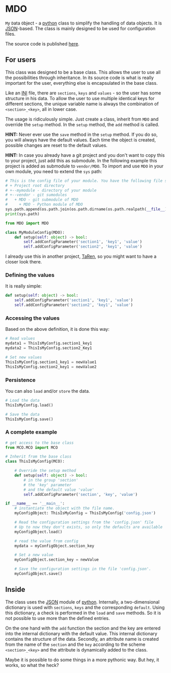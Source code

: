 # MDO

`M`y `D`ata `O`bject - a [python][python] class to simplify the handling of data objects. It is [JSON][json]-based. The class is mainly designed to be used for configuration files.

The source code is published [here][mdo].

## For users

This class was designed to be a base class. This allows the user to use all the possibilities through inheritance. In its source code is what is really important for the user, everything else is encapsulated in the base class.

Like an [INI][ini] file, there are `sections`, `keys` and `values` - so the user has some structure in his data. To allow the user to use multiple identical keys for different sections, the unique variable name is always the combination of `<section>_<key>`, all in lower case.

The usage is ridiculously simple. Just create a class, inherit from `MDO` and override the `setup` method. In the `setup` method, the `add` method is called.

**HINT:** Never ever use the ```save``` method in the ```setup``` method. If you do so, you will always have the default values. Each time the object is created, possible changes are reset to the default values.

**HINT:** In case you already have a git project and you don't want to copy this to your project, just add this as submodule. In the following example this project is added as submodule to ```vendor/MDO```. To import and use ```MDO``` in your own module, you need to extend the ```sys``` path:

```python
# This is the config file of your module. You have the following file structure
# + Project root directory
# +--mymodule - directory of your module
# +--vendor - git sumodules
#   + MDO - git submodule of MDO
#     + MDO - Python module of MDO
sys.path.append(os.path.join(os.path.dirname(os.path.realpath(__file__)), '../vendor/MDO/MDO/'))
print(sys.path)

from MDO import MDO

class MyModuleConfig(MDO):
    def setup(self: object) -> bool:
        self.addConfigParameter('section1', 'key1', 'value')
        self.addConfigParameter('section2', 'key1', 'value')
```

I already use this in another project, [TaRen][taren], so you might want to have a closer look there.

### Defining the values

It is really simple:

```python
def setup(self: object) -> bool:
    self.addConfigParameter('section1', 'key1', 'value')
    self.addConfigParameter('section2', 'key1', 'value')
```

### Accessing the values

Based on the above definition, it is done this way:

```python
# Read values
mydata1 = ThisIsMyConfig.section1_key1
mydata2 = ThisIsMyConfig.section2_Key1

# Set new values
ThisIsMyConfig.section1_key1 = newValue1
ThisIsMyConfig.section2_key1 = newValue2
```

### Persistence

You can also `load` and/or `store` the data.

```python
# Load the data
ThisIsMyConfig.load()

# Save the data
ThisIsMyConfig.save()
```

### A complete example

```python
# get access to the base class
from MCO.MCO import MCO

# Inherit from the base class
class ThisIsMyConfig(MCO):

    # Override the setup method
    def setup(self: object) -> bool:
        # in the group 'section'
        # the 'key' parameter
        # and the default value 'value'
        self.addConfigParameter('section', 'key', 'value')

if __name__ == '__main__':
    # instantiate the object with the file name.
    myConfigObject: ThisIsMyConfig = ThisIsMyConfig('config.json')

    # Read the configuration settings from the 'config.json' file
    # Up to now they don't exists, so only the defaults are available
    myConfigObject.load()

    # read the value from config
    mydata = myConfigObject.section_key

    # Set a new value
    myConfigObject.section_key = newValue

    # Save the configuration settings in the file 'config.json'.
    myConfigObject.save()
```

## Inside

The class uses the [JSON][json] module of [python][python]. Internally, a two-dimensional dictionary is used with `sections`, `keys` and the corresponding `default`. Using this dictionary, a check is performed in the `load` and `save` methods. So it is not possible to use more than the defined entries.

On the one hand with the `add` function the section and the key are entered into the internal dictionary with the default value. This internal dictionary contains the structure of the data. Secondly, an attribute name is created from the name of the `section` and the `key` according to the scheme `<section>_<key>` and the attribute is dynamically added to the class.

Maybe it is possible to do some things in a more pythonic way. But hey, it works, so what the heck?

[ini]: https://en.wikipedia.org/wiki/INI_file
[json]: https://www.json.org/
[mdo]: https://www.github.com/ThirtySomething/MDO
[python]: https://www.python.org/
[taren]: https://github.com/ThirtySomething/TaRen